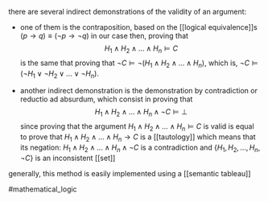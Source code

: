 there are several indirect demonstrations of the validity of an argument:
- one of them is the contraposition, based on the [[logical equivalence]]s $(p\rightarrow q) \equiv (\neg p\rightarrow \neg q)$
	in our case then, proving that 
	$$H_1 \wedge H_2 \wedge \ldots \wedge H_n \models C$$
	is the same that proving that
		$\neg C \models  \neg (H_1 \wedge H_2 \wedge \ldots \wedge H_n)$, which is, $\neg C \models  (\neg H_1 \vee \neg H_2 \vee \ldots \vee \neg H_n)$.
		
		
- another indirect demonstration is the demonstration by contradiction or reductio ad absurdum, which consist in proving that
$$H_1 \wedge H_2 \wedge \ldots \wedge H_n \wedge \neg C \models \bot $$
since proving that the argument $H_1 \wedge H_2 \wedge \ldots \wedge H_n \models C$ is valid is equal to prove that 
$H_1 \wedge H_2 \wedge \ldots \wedge H_n \rightarrow C$  is a [[tautology]]
which means that its negation:
$H_1 \wedge H_2 \wedge \ldots \wedge H_n \wedge \neg C$  is a contradiction
and {$H_1, H_2, \ldots, H_n, \neg C$} is an inconsistent [[set]]

generally, this method is easily implemented using a [[semantic tableau]]

#mathematical_logic 